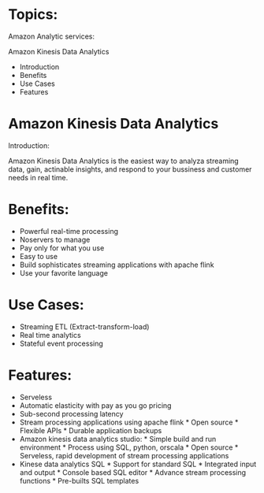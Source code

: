 # Topics:

Amazon Analytic services:

Amazon Kinesis Data Analytics

- Introduction
- Benefits
- Use Cases
- Features

# Amazon Kinesis Data Analytics

Introduction:

Amazon Kinesis Data Analytics is the easiest way to analyza streaming data,
gain, actinable insights, and respond to your bussiness and customer needs
in real time.

# Benefits:

- Powerful real-time processing
- Noservers to manage
- Pay only for what you use
- Easy to use
- Build sophisticates streaming applications with apache flink
- Use your favorite language

# Use Cases:

- Streaming ETL (Extract-transform-load)
- Real time analytics
- Stateful event processing

# Features:

- Serveless 
- Automatic elasticity with pay as you go pricing
- Sub-second processing latency
- Stream processing applications using apache flink
       * Open source
       * Flexible APIs 
       * Durable application backups
- Amazon kinesis data analytics studio:
       * Simple build and run environment
       * Process using SQL, python, orscala
       * Open source
       * Serveless, rapid development of stream processing applications
- Kinese data analytics SQL
       * Support for standard SQL
       * Integrated input and output
       * Console based SQL editor
       * Advance stream processing functions
       * Pre-builts SQL templates

